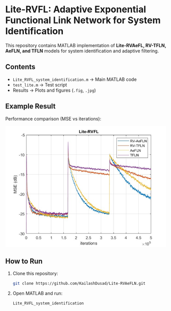 # Lite-RVFL: Adaptive Exponential Functional Link Network for System Identification 


This repository contains MATLAB implementation of **Lite-RVAeFL, RV-TFLN, AeFLN, and TFLN** models for system identification and adaptive filtering.

## Contents
- `Lite_RVFL_system_identification.m` → Main MATLAB code  
- `test_lite.m` → Test script  
- Results → Plots and figures (`.fig`, `.jpg`)  

## Example Result
Performance comparison (MSE vs iterations):

![Lite-RVFL Results](SI_Lite_RVFL.jpg)

## How to Run
1. Clone this repository:
   ```bash
   git clone https://github.com/KailashDusad/Lite-RVAeFLN.git
2. Open MATLAB and run:
   ```bash
   Lite_RVFL_system_identification
